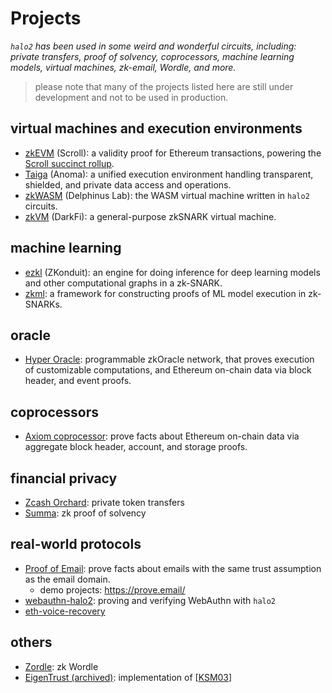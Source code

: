 # Projects
*`halo2` has been used in some weird and wonderful circuits, including: private transfers, proof of solvency, coprocessors, machine learning models, virtual machines, zk-email, Wordle, and more.*

> please note that many of the projects listed here are still under development and not to be used in production.

## virtual machines and execution environments
- [zkEVM](https://github.com/scroll-tech/zkevm-circuits) (Scroll): a validity proof for Ethereum transactions, powering the [Scroll succinct rollup](https://scroll.io/).
- [Taiga](https://github.com/anoma/taiga) (Anoma): a unified execution environment handling transparent, shielded, and private data access and operations.
- [zkWASM](https://github.com/DelphinusLab/zkWasm) (Delphinus Lab): the WASM virtual machine written in `halo2` circuits.
- [zkVM](https://github.com/darkrenaissance/darkfi/blob/master/src/zk/vm.rs) (DarkFi): a general-purpose zkSNARK virtual machine.

## machine learning
- [ezkl](https://github.com/zkonduit/ezkl) (ZKonduit): an engine for doing inference for deep learning models and other computational graphs in a zk-SNARK.
- [zkml](https://github.com/ddkang/zkml): a framework for constructing proofs of ML model execution in zk-SNARKs.

## oracle
- [Hyper Oracle](https://github.com/hyperoracle): programmable zkOracle network, that proves execution of customizable computations, and Ethereum on-chain data via block header, and event proofs.

## coprocessors
- [Axiom coprocessor](https://github.com/axiom-crypto/axiom-eth): prove facts about Ethereum on-chain data via aggregate block header, account, and storage proofs.

## financial privacy
- [Zcash Orchard](https://github.com/zcash/orchard): private token transfers
- [Summa](https://github.com/summa-dev/summa-solvency): zk proof of solvency

## real-world protocols
- [Proof of Email](https://github.com/zkemail/#halo2-zk-email): prove facts about emails with the same trust assumption as the email domain.
    - demo projects: https://prove.email/
- [webauthn-halo2](https://github.com/zkwebauthn/webauthn-halo2): proving and verifying WebAuthn with `halo2`
- [eth-voice-recovery](https://github.com/SoraSuegami/voice_recovery_circuit)

## others
- [Zordle](https://github.com/nalinbhardwaj/zordle): zk Wordle
- [EigenTrust (archived)](https://github.com/privacy-scaling-explorations/zk-eigentrust): implementation of [[KSM03](https://nlp.stanford.edu/pubs/eigentrust.pdf)]
